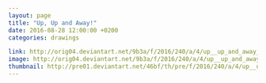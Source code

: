 ```yaml
---
layout: page
title: "Up, Up and Away!"
date: 2016-08-28 12:00:00 +0200
categories: drawings

link: http://orig04.deviantart.net/9b3a/f/2016/240/a/4/up__up_and_away__by_eligius57-dafmwh9.jpg
image: http://orig04.deviantart.net/9b3a/f/2016/240/a/4/up__up_and_away__by_eligius57-dafmwh9.jpg
thumbnail: http://pre01.deviantart.net/46bf/th/pre/f/2016/240/a/4/up__up_and_away__by_eligius57-dafmwh9.jpg
---
```


